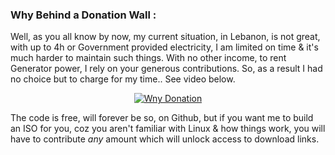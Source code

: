 ### Why Behind a Donation Wall :
 
Well, as you all know by now, my current situation, in Lebanon, is not great, with up to 4h or Government provided electricity, I am limited on time & it's much harder to maintain such things. With no other income, to rent Generator power, I rely on your generous contributions. So, as a result I had no choice but to charge for my time.. See video below.

<div style="text-align: center;">

[![Wny Donation](https://i.imgur.com/4JdAIGl.jpeg)](https://youtu.be/cUxDtW8Zddc "Lebanon Electricity")

</div>

The code is free, will forever be so, on Github, but if you want me to build an ISO for you, coz you aren't familiar with Linux & how things work, you will have to contribute *any* amount which will unlock access to download links.
